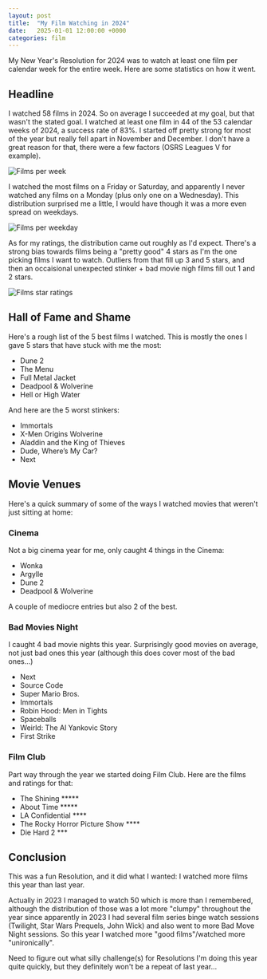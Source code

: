 ```yaml
---
layout: post
title:  "My Film Watching in 2024"
date:   2025-01-01 12:00:00 +0000
categories: film
---
```


My New Year's Resolution for 2024 was to watch at least one film per calendar week for the entire week. Here are some statistics on how it went.

## Headline

I watched 58 films in 2024. So on average I succeeded at my goal, but that wasn't the stated goal. I watched at least one film in 44 of the 53 calendar weeks of 2024, a success rate of 83%. I started off pretty strong for most of the year but really fell apart in November and December. I don't have a great reason for that, there were a few factors (OSRS Leagues V for example).

![Films per week]({{site.url}}/assets/2024_films_per_week.png)

I watched the most films on a Friday or Saturday, and apparently I never watched any films on a Monday (plus only one on a Wednesday). This distribution surprised me a little, I would have though it was a more even spread on weekdays.

![Films per weekday]({{site.url}}/assets/2024_films_per_weekday.png)

As for my ratings, the distribution came out roughly as I'd expect. There's a strong bias towards films being a "pretty good" 4 stars as I'm the one picking films I want to watch. Outliers from that fill up 3 and 5 stars, and then an occaisional unexpected stinker + bad movie nigh films fill out 1 and 2 stars.

![Films star ratings]({{site.url}}/assets/2024_film_star_ratings_.png)

## Hall of Fame and Shame

Here's a rough list of the 5 best films I watched. This is mostly the ones I gave 5 stars that have stuck with me the most:

* Dune 2
* The Menu
* Full Metal Jacket
* Deadpool & Wolverine
* Hell or High Water

And here are the 5 worst stinkers:

* Immortals
* X-Men Origins Wolverine
* Aladdin and the King of Thieves
* Dude, Where’s My Car?
* Next

## Movie Venues

Here's a quick summary of some of the ways I watched movies that weren't just sitting at home:

### Cinema

Not a big cinema year for me, only caught 4 things in the Cinema:

* Wonka
* Argylle
* Dune 2
* Deadpool & Wolverine

A couple of mediocre entries but also 2 of the best.

### Bad Movies Night

I caught 4 bad movie nights this year. Surprisingly good movies on average, not just bad ones this year (although this does cover most of the bad ones...)

* Next
* Source Code
* Super Mario Bros.
* Immortals
* Robin Hood: Men in Tights
* Spaceballs
* Weirld: The Al Yankovic Story
* First Strike

### Film Club

Part way through the year we started doing Film Club. Here are the films and ratings for that:

* The Shining *****
* About Time *****
* LA Confidential ****
* The Rocky Horror Picture Show ****
* Die Hard 2 ***

## Conclusion

This was a fun Resolution, and it did what I wanted: I watched more films this year than last year.

Actually in 2023 I managed to watch 50 which is more than I remembered, although the distribution of those was a lot more "clumpy" throughout the year since apparently in 2023 I had several film series binge watch sessions (Twilight, Star Wars Prequels, John Wick) and also went to more Bad Move Night sessions. So this year I watched more "good films"/watched more "unironically".

Need to figure out what silly challenge(s) for Resolutions I'm doing this year quite quickly, but they definitely won't be a repeat of last year...
